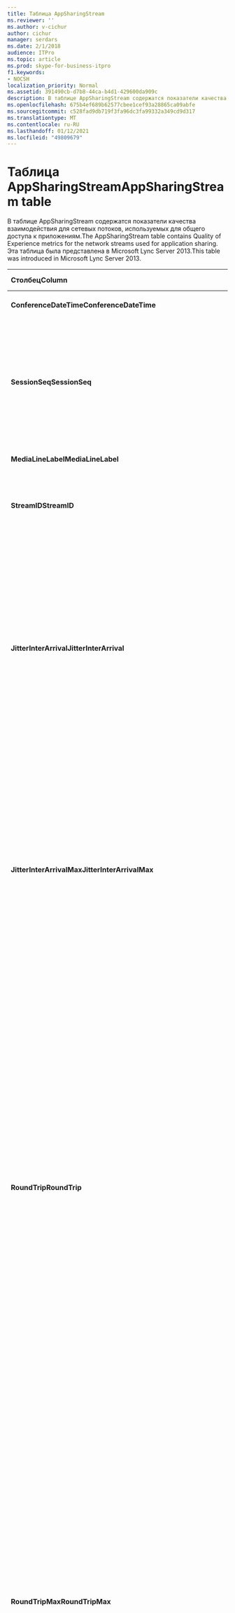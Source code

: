 ```yaml
---
title: Таблица AppSharingStream
ms.reviewer: ''
ms.author: v-cichur
author: cichur
manager: serdars
ms.date: 2/1/2018
audience: ITPro
ms.topic: article
ms.prod: skype-for-business-itpro
f1.keywords:
- NOCSH
localization_priority: Normal
ms.assetid: 391490cb-d7b8-44ca-b4d1-429600da909c
description: В таблице AppSharingStream содержатся показатели качества взаимодействия для сетевых потоков, используемых для общего доступа к приложениям. Эта таблица была представлена в Microsoft Lync Server 2013.
ms.openlocfilehash: 675b4ef689b62577cbee1cef93a28865ca09abfe
ms.sourcegitcommit: c528fad9db719f3fa96dc3fa99332a349cd9d317
ms.translationtype: MT
ms.contentlocale: ru-RU
ms.lasthandoff: 01/12/2021
ms.locfileid: "49809679"
---
```

# <a name="appsharingstream-table"></a><span data-ttu-id="dd6ce-104">Таблица AppSharingStream</span><span class="sxs-lookup"><span data-stu-id="dd6ce-104">AppSharingStream table</span></span>
 
<span data-ttu-id="dd6ce-105">В таблице AppSharingStream содержатся показатели качества взаимодействия для сетевых потоков, используемых для общего доступа к приложениям.</span><span class="sxs-lookup"><span data-stu-id="dd6ce-105">The AppSharingStream table contains Quality of Experience metrics for the network streams used for application sharing.</span></span> <span data-ttu-id="dd6ce-106">Эта таблица была представлена в Microsoft Lync Server 2013.</span><span class="sxs-lookup"><span data-stu-id="dd6ce-106">This table was introduced in Microsoft Lync Server 2013.</span></span>
  
|<span data-ttu-id="dd6ce-107">**Столбец**</span><span class="sxs-lookup"><span data-stu-id="dd6ce-107">**Column**</span></span>|<span data-ttu-id="dd6ce-108">**Тип данных**</span><span class="sxs-lookup"><span data-stu-id="dd6ce-108">**Data Type**</span></span>|<span data-ttu-id="dd6ce-109">**Ключ/индекс**</span><span class="sxs-lookup"><span data-stu-id="dd6ce-109">**Key/Index**</span></span>|<span data-ttu-id="dd6ce-110">**Details**</span><span class="sxs-lookup"><span data-stu-id="dd6ce-110">**Details**</span></span>|
|:-----|:-----|:-----|:-----|
|<span data-ttu-id="dd6ce-111">**ConferenceDateTime**</span><span class="sxs-lookup"><span data-stu-id="dd6ce-111">**ConferenceDateTime**</span></span> <br/> |<span data-ttu-id="dd6ce-112">dateTime</span><span class="sxs-lookup"><span data-stu-id="dd6ce-112">dateTime</span></span>  <br/> |<span data-ttu-id="dd6ce-113">Основной, внешний</span><span class="sxs-lookup"><span data-stu-id="dd6ce-113">Primary, Foreign</span></span>  <br/> |<span data-ttu-id="dd6ce-114">Дата и время начала сеанса.</span><span class="sxs-lookup"><span data-stu-id="dd6ce-114">Date and time that the session started.</span></span>  <br/> |
|<span data-ttu-id="dd6ce-115">**SessionSeq**</span><span class="sxs-lookup"><span data-stu-id="dd6ce-115">**SessionSeq**</span></span> <br/> |<span data-ttu-id="dd6ce-116">int</span><span class="sxs-lookup"><span data-stu-id="dd6ce-116">int</span></span>  <br/> |<span data-ttu-id="dd6ce-117">Основной, внешний</span><span class="sxs-lookup"><span data-stu-id="dd6ce-117">Primary, Foreign</span></span>  <br/> |<span data-ttu-id="dd6ce-118">Порядковый идентификатор, используемый для используется для проведения различия между сеансами, которые начались в один и тот же день и в одно и то же время.</span><span class="sxs-lookup"><span data-stu-id="dd6ce-118">Sequential identifier used to distinguish between sessions that started on the same date and at the same time.</span></span>  <br/> |
|<span data-ttu-id="dd6ce-119">**MediaLineLabel**</span><span class="sxs-lookup"><span data-stu-id="dd6ce-119">**MediaLineLabel**</span></span> <br/> |<span data-ttu-id="dd6ce-120">tinyint</span><span class="sxs-lookup"><span data-stu-id="dd6ce-120">tinyint</span></span>  <br/> |<span data-ttu-id="dd6ce-121">Основной, внешний</span><span class="sxs-lookup"><span data-stu-id="dd6ce-121">Primary, Foreign</span></span>  <br/> | <span data-ttu-id="dd6ce-122">См. [таблицу MediaLine.](https://docs.microsoft.com/skypeforbusiness/schema-reference/quality-of-experience-qoe-database-schema/medialine-0)</span><span class="sxs-lookup"><span data-stu-id="dd6ce-122">See [MediaLine Table](https://docs.microsoft.com/skypeforbusiness/schema-reference/quality-of-experience-qoe-database-schema/medialine-0).</span></span> <br/> |
|<span data-ttu-id="dd6ce-123">**StreamID**</span><span class="sxs-lookup"><span data-stu-id="dd6ce-123">**StreamID**</span></span> <br/> |<span data-ttu-id="dd6ce-124">int</span><span class="sxs-lookup"><span data-stu-id="dd6ce-124">int</span></span>  <br/> |<span data-ttu-id="dd6ce-125">Primary</span><span class="sxs-lookup"><span data-stu-id="dd6ce-125">Primary</span></span>  <br/> |<span data-ttu-id="dd6ce-126">Уникальный идентификатор потока общего доступа к приложениям.</span><span class="sxs-lookup"><span data-stu-id="dd6ce-126">Unique identifier of the application sharing stream.</span></span>  <br/> |
|<span data-ttu-id="dd6ce-127">**JitterInterArrival**</span><span class="sxs-lookup"><span data-stu-id="dd6ce-127">**JitterInterArrival**</span></span> <br/> |<span data-ttu-id="dd6ce-128">int</span><span class="sxs-lookup"><span data-stu-id="dd6ce-128">int</span></span>  <br/> ||<span data-ttu-id="dd6ce-p103">Среднее значение колебаний, зарегистрированных между прибытиями пакетов RTP. (Колебания — это показатель «вибрирования» вызова.) Высокие значения колебаний обычно вызваны перегрузкой сервера-посредника и приводят к искажению звука или потере аудиосигналов.</span><span class="sxs-lookup"><span data-stu-id="dd6ce-p103">Average jitter detected between RTP packet arrivals. (Jitter is a measure of the "shakiness" of a call.) High jitter values are typically caused by congestion or an overloaded media server, and result in distorted or lost audio.</span></span>  <br/> |
|<span data-ttu-id="dd6ce-131">**JitterInterArrivalMax**</span><span class="sxs-lookup"><span data-stu-id="dd6ce-131">**JitterInterArrivalMax**</span></span> <br/> |<span data-ttu-id="dd6ce-132">int</span><span class="sxs-lookup"><span data-stu-id="dd6ce-132">int</span></span>  <br/> ||<span data-ttu-id="dd6ce-p104">Максимальное значение колебаний, зарегистрированных между прибытиями пакетов RTP. (Колебания — это показатель «вибрирования» вызова.) Высокие значения колебаний обычно вызваны перегрузкой сервера-посредника и приводят к искажению звука или потере аудиосигналов.</span><span class="sxs-lookup"><span data-stu-id="dd6ce-p104">Maximum jitter detected between RTP packet arrivals. (Jitter is a measure of the "shakiness" of a call.) High jitter values are typically caused by congestion or an overloaded media server, and result in distorted or lost audio.</span></span>  <br/> |
|<span data-ttu-id="dd6ce-135">**RoundTrip**</span><span class="sxs-lookup"><span data-stu-id="dd6ce-135">**RoundTrip**</span></span> <br/> |<span data-ttu-id="dd6ce-136">int</span><span class="sxs-lookup"><span data-stu-id="dd6ce-136">int</span></span>  <br/> ||<span data-ttu-id="dd6ce-p105">Среднее время (в миллисекундах), необходимое для перемещения пакета Real-Time Transport Protocol в другую конечную точку и его возврата. Приемлемым считается время двусторонней передачи, равное 200 мс (или менее).</span><span class="sxs-lookup"><span data-stu-id="dd6ce-p105">Average amount of (in milliseconds) required for a Real-Time Transport Protocol packet to travel to another endpoint and then back. Round-trip times of 200 milliseconds or less are considered of acceptable quality.</span></span>  <br/> <span data-ttu-id="dd6ce-p106">Высокие значения времени двусторонней передачи могут быть обусловлены международной маршрутизацией вызовов, неправильной конфигурацией маршрутизации или перегрузкой сервера-посредника. Длительное время двусторонней передачи приводит к возникновению проблем при двусторонних аудиоразговорах в режиме реального времени.</span><span class="sxs-lookup"><span data-stu-id="dd6ce-p106">High round-trip values can be caused by international call routing; a routing misconfiguration; or an overloaded media server. High round-trip times result in difficulties with two-way, real-time audio conversations.</span></span>  <br/> |
|<span data-ttu-id="dd6ce-141">**RoundTripMax**</span><span class="sxs-lookup"><span data-stu-id="dd6ce-141">**RoundTripMax**</span></span> <br/> |<span data-ttu-id="dd6ce-142">int</span><span class="sxs-lookup"><span data-stu-id="dd6ce-142">int</span></span>  <br/> ||<span data-ttu-id="dd6ce-p107">Максимальное время (в миллисекундах), необходимое для перемещения пакета Real-Time Transport Protocol в другую конечную точку и его возврата. Приемлемым считается время двусторонней передачи, равное 200 мс (или менее).</span><span class="sxs-lookup"><span data-stu-id="dd6ce-p107">Maximum amount of (in milliseconds) required for a Real-Time Transport Protocol packet to travel to another endpoint and then back. Round-trip times of 200 milliseconds or less are considered of acceptable quality.</span></span>  <br/> <span data-ttu-id="dd6ce-p108">Высокие значения времени двусторонней передачи могут быть обусловлены международной маршрутизацией вызовов, неправильной конфигурацией маршрутизации или перегрузкой сервера-посредника. Длительное время двусторонней передачи приводит к возникновению проблем при двусторонних аудиоразговорах в режиме реального времени.</span><span class="sxs-lookup"><span data-stu-id="dd6ce-p108">High round-trip values can be caused by international call routing; a routing misconfiguration; or an overloaded media server. High round-trip times result in difficulties with two-way, real-time audio conversations.</span></span>  <br/> |
|<span data-ttu-id="dd6ce-147">**PacketLossRate**</span><span class="sxs-lookup"><span data-stu-id="dd6ce-147">**PacketLossRate**</span></span> <br/> |<span data-ttu-id="dd6ce-148">float</span><span class="sxs-lookup"><span data-stu-id="dd6ce-148">float</span></span>  <br/> ||<span data-ttu-id="dd6ce-p109">Средняя частота потери пакетов RTP. (Потеря пакетов происходит, когда пакеты RTP (Real-Time Transport Protocol — протокол, используемый для передачи аудио- и видеопакетов через Интернет) не достигают места назначения.) Высокие показатели потерь обычно вызваны перегрузкой, недостаточной полосой пропускания, помехами или перегрузкой беспроводной сети, а также перегрузкой сервера-посредника. Потеря пакетов обычно приводит к искажению звука или потере аудиосигналов.</span><span class="sxs-lookup"><span data-stu-id="dd6ce-p109">Average rate of Real-Time Transport Protocol (RTP) packet loss. (Packet loss occurs when RTP packets, a protocol used for transmitting audio and video across the Internet, failed to reach their destination.) High loss rates are generally caused by congestion; lack of bandwidth; wireless congestion or interference; or an overloaded media server. Packet loss typically results in distorted or lost audio.</span></span>  <br/> |
|<span data-ttu-id="dd6ce-152">**PacketLossRateMax**</span><span class="sxs-lookup"><span data-stu-id="dd6ce-152">**PacketLossRateMax**</span></span> <br/> |<span data-ttu-id="dd6ce-153">float</span><span class="sxs-lookup"><span data-stu-id="dd6ce-153">float</span></span>  <br/> ||<span data-ttu-id="dd6ce-p110">Максимальная частота потери пакетов RTP. (Потеря пакетов происходит, когда пакеты RTP (Real-Time Transport Protocol — протокол, используемый для передачи аудио- и видеопакетов через Интернет) не достигают места назначения.) Высокие показатели потерь обычно вызваны перегрузкой, недостаточной полосой пропускания, помехами или перегрузкой беспроводной сети, а также перегрузкой сервера-посредника. Потеря пакетов обычно приводит к искажению звука или потере аудиосигналов.</span><span class="sxs-lookup"><span data-stu-id="dd6ce-p110">Maximum rate of Real-Time Transport Protocol (RTP) packet loss. (Packet loss occurs when RTP packets, a protocol used for transmitting audio and video across the Internet, failed to reach their destination.) High loss rates are generally caused by congestion; lack of bandwidth; wireless congestion or interference; or an overloaded media server. Packet loss typically results in distorted or lost audio.</span></span>  <br/> |
|<span data-ttu-id="dd6ce-157">**PacketUtilization**</span><span class="sxs-lookup"><span data-stu-id="dd6ce-157">**PacketUtilization**</span></span> <br/> |<span data-ttu-id="dd6ce-158">int</span><span class="sxs-lookup"><span data-stu-id="dd6ce-158">int</span></span>  <br/> ||<span data-ttu-id="dd6ce-159">Количество отправленных пакетов.</span><span class="sxs-lookup"><span data-stu-id="dd6ce-159">Number of packets sent.</span></span>  <br/> |
|<span data-ttu-id="dd6ce-160">**BandwidthEst**</span><span class="sxs-lookup"><span data-stu-id="dd6ce-160">**BandwidthEst**</span></span> <br/> |<span data-ttu-id="dd6ce-161">int</span><span class="sxs-lookup"><span data-stu-id="dd6ce-161">int</span></span>  <br/> ||<span data-ttu-id="dd6ce-p111">Предполагаемая полоса пропускания для односторонней передачи, доступная в конце сеанса. Измеряется в битах в секунду.</span><span class="sxs-lookup"><span data-stu-id="dd6ce-p111">Estimated one-way bandwidth available at the end of the session. Reported in bits per second.</span></span>  <br/> |
|<span data-ttu-id="dd6ce-164">**AppSharingPayloadDescription**</span><span class="sxs-lookup"><span data-stu-id="dd6ce-164">**AppSharingPayloadDescription**</span></span> <br/> |<span data-ttu-id="dd6ce-165">int</span><span class="sxs-lookup"><span data-stu-id="dd6ce-165">int</span></span>  <br/> ||<span data-ttu-id="dd6ce-166">Описание загрузки общего доступа к приложениям.</span><span class="sxs-lookup"><span data-stu-id="dd6ce-166">Description of the application sharing payload.</span></span>  <br/> |
|<span data-ttu-id="dd6ce-167">**RelativeOneWayTotal**</span><span class="sxs-lookup"><span data-stu-id="dd6ce-167">**RelativeOneWayTotal**</span></span> <br/> |<span data-ttu-id="dd6ce-168">float</span><span class="sxs-lookup"><span data-stu-id="dd6ce-168">float</span></span>  <br/> ||<span data-ttu-id="dd6ce-p112">Общая величина односторонней задержки. Относительная односторонняя задержка измеряет задержку между клиентом и сервером.</span><span class="sxs-lookup"><span data-stu-id="dd6ce-p112">Total amount of one-way latency. Relative one-way latency measures the delay between the client and the server.</span></span>  <br/> |
|<span data-ttu-id="dd6ce-171">**RelativeOneWayAverage**</span><span class="sxs-lookup"><span data-stu-id="dd6ce-171">**RelativeOneWayAverage**</span></span> <br/> |<span data-ttu-id="dd6ce-172">float</span><span class="sxs-lookup"><span data-stu-id="dd6ce-172">float</span></span>  <br/> ||<span data-ttu-id="dd6ce-p113">Средняя величина односторонней задержки. Относительная односторонняя задержка измеряет задержку между клиентом и сервером</span><span class="sxs-lookup"><span data-stu-id="dd6ce-p113">Average amount of one-way latency. Relative one-way latency measures the delay between the client and the server.</span></span>  <br/> |
|<span data-ttu-id="dd6ce-175">**RelativeOneWayMax**</span><span class="sxs-lookup"><span data-stu-id="dd6ce-175">**RelativeOneWayMax**</span></span> <br/> |<span data-ttu-id="dd6ce-176">float</span><span class="sxs-lookup"><span data-stu-id="dd6ce-176">float</span></span>  <br/> ||<span data-ttu-id="dd6ce-p114">Максимальная величина односторонней задержки. Относительная односторонняя задержка измеряет задержку между клиентом и сервером</span><span class="sxs-lookup"><span data-stu-id="dd6ce-p114">Maximum amount of one-way latency. Relative one-way latency measures the delay between the client and the server.</span></span>  <br/> |
|<span data-ttu-id="dd6ce-179">**RelativeOneWayBurstOccurrences**</span><span class="sxs-lookup"><span data-stu-id="dd6ce-179">**RelativeOneWayBurstOccurrences**</span></span> <br/> |<span data-ttu-id="dd6ce-180">int</span><span class="sxs-lookup"><span data-stu-id="dd6ce-180">int</span></span>  <br/> ||<span data-ttu-id="dd6ce-181">Общее число повторов пакетов в одну сторону.</span><span class="sxs-lookup"><span data-stu-id="dd6ce-181">Total one-way burst occurrences.</span></span> <span data-ttu-id="dd6ce-182">"Ярлевая" передача — это передача, при которой данные перетекают в непредсказуемые очереди, а не в устойчивый поток.</span><span class="sxs-lookup"><span data-stu-id="dd6ce-182">A "bursty" transmission is a transmission where data flows in unpredictable bursts as opposed to a steady stream.</span></span> <span data-ttu-id="dd6ce-183">С помощью этой метрики измеряется поток данных между клиентом и сервером.</span><span class="sxs-lookup"><span data-stu-id="dd6ce-183">This metric measures data flow between the client and the server.</span></span>  <br/> |
|<span data-ttu-id="dd6ce-184">**RelativeOneWayBurstDensity**</span><span class="sxs-lookup"><span data-stu-id="dd6ce-184">**RelativeOneWayBurstDensity**</span></span> <br/> |<span data-ttu-id="dd6ce-185">float</span><span class="sxs-lookup"><span data-stu-id="dd6ce-185">float</span></span>  <br/> ||<span data-ttu-id="dd6ce-186">Общая плотность пакетов в одну сторону.</span><span class="sxs-lookup"><span data-stu-id="dd6ce-186">Total one-way burst density.</span></span> <span data-ttu-id="dd6ce-187">"Сигнальная" передача — это передача, при которой данные перетекают в непредсказуемые очереди, а не в устойчивый поток.</span><span class="sxs-lookup"><span data-stu-id="dd6ce-187">A "bursty" transmission is a transmission where data flows in unpredictable bursts as opposed to a steady stream.</span></span> <span data-ttu-id="dd6ce-188">С помощью этой метрики измеряется поток данных между клиентом и сервером.</span><span class="sxs-lookup"><span data-stu-id="dd6ce-188">This metric measures data flow between the client and the server.</span></span>  <br/> |
|<span data-ttu-id="dd6ce-189">**RelativeOneWayBurstDuration**</span><span class="sxs-lookup"><span data-stu-id="dd6ce-189">**RelativeOneWayBurstDuration**</span></span> <br/> |<span data-ttu-id="dd6ce-190">float</span><span class="sxs-lookup"><span data-stu-id="dd6ce-190">float</span></span>  <br/> ||<span data-ttu-id="dd6ce-191">Общая длительность пакетов в одну сторону.</span><span class="sxs-lookup"><span data-stu-id="dd6ce-191">Total one-way burst duration.</span></span> <span data-ttu-id="dd6ce-192">"Сигнальная" передача — это передача, при которой данные перетекают в непредсказуемые очереди, а не в устойчивый поток.</span><span class="sxs-lookup"><span data-stu-id="dd6ce-192">A "bursty" transmission is a transmission where data flows in unpredictable bursts as opposed to a steady stream.</span></span> <span data-ttu-id="dd6ce-193">С помощью этой метрики измеряется поток данных между клиентом и сервером.</span><span class="sxs-lookup"><span data-stu-id="dd6ce-193">This metric measures data flow between the client and the server.</span></span>  <br/> |
|<span data-ttu-id="dd6ce-194">**RelativeOneWayGapOccurrences**</span><span class="sxs-lookup"><span data-stu-id="dd6ce-194">**RelativeOneWayGapOccurrences**</span></span> <br/> |<span data-ttu-id="dd6ce-195">int</span><span class="sxs-lookup"><span data-stu-id="dd6ce-195">int</span></span>  <br/> ||<span data-ttu-id="dd6ce-196">Общее число повторов разрывов в одну сторону.</span><span class="sxs-lookup"><span data-stu-id="dd6ce-196">Total one-way gap occurrences.</span></span> <span data-ttu-id="dd6ce-197">"Ярлевая" передача — это передача, при которой данные перетекают в непредсказуемые очереди, а не в устойчивый поток; разрывы указывают задержки между этими очередями.</span><span class="sxs-lookup"><span data-stu-id="dd6ce-197">A "bursty" transmission is a transmission where data flows in unpredictable bursts as opposed to a steady stream; gaps indicate delays between these bursts.</span></span> <span data-ttu-id="dd6ce-198">С помощью данной метрики измеряется поток данных между клиентом и сервером.</span><span class="sxs-lookup"><span data-stu-id="dd6ce-198">This metric measures data flow between the client and the server.</span></span>  <br/> |
|<span data-ttu-id="dd6ce-199">**RelativeOneWayGapDensity**</span><span class="sxs-lookup"><span data-stu-id="dd6ce-199">**RelativeOneWayGapDensity**</span></span> <br/> |<span data-ttu-id="dd6ce-200">float</span><span class="sxs-lookup"><span data-stu-id="dd6ce-200">float</span></span>  <br/> ||<span data-ttu-id="dd6ce-201">Общая плотность разрывов в одну сторону.</span><span class="sxs-lookup"><span data-stu-id="dd6ce-201">Total one-way gap density.</span></span> <span data-ttu-id="dd6ce-202">"Передача с большой передачей" — это передача, при которой данные перетекают в непредсказуемые очереди, а не в устойчивый поток; разрывы указывают задержки между этими очередями.</span><span class="sxs-lookup"><span data-stu-id="dd6ce-202">A "bursty" transmission is a transmission where data flows in unpredictable bursts as opposed to a steady stream; gaps indicate delays between these bursts.</span></span> <span data-ttu-id="dd6ce-203">С помощью данной метрики измеряется поток данных между клиентом и сервером.</span><span class="sxs-lookup"><span data-stu-id="dd6ce-203">This metric measures data flow between the client and the server.</span></span>  <br/> |
|<span data-ttu-id="dd6ce-204">**RelativeOneWayGapDuration**</span><span class="sxs-lookup"><span data-stu-id="dd6ce-204">**RelativeOneWayGapDuration**</span></span> <br/> |<span data-ttu-id="dd6ce-205">float</span><span class="sxs-lookup"><span data-stu-id="dd6ce-205">float</span></span>  <br/> ||<span data-ttu-id="dd6ce-206">Общая длительность разрывов в одну сторону.</span><span class="sxs-lookup"><span data-stu-id="dd6ce-206">Total one-way gap duration.</span></span> <span data-ttu-id="dd6ce-207">"Ярлевая" передача — это передача, при которой данные перетекают в непредсказуемые очереди, а не в устойчивый поток; разрывы указывают задержки между этими очередями.</span><span class="sxs-lookup"><span data-stu-id="dd6ce-207">A "bursty" transmission is a transmission where data flows in unpredictable bursts as opposed to a steady stream; gaps indicate delays between these bursts.</span></span> <span data-ttu-id="dd6ce-208">С помощью данной метрики измеряется поток данных между клиентом и сервером.</span><span class="sxs-lookup"><span data-stu-id="dd6ce-208">This metric measures data flow between the client and the server.</span></span>  <br/> |
|<span data-ttu-id="dd6ce-209">**ApplicationSharingType**</span><span class="sxs-lookup"><span data-stu-id="dd6ce-209">**ApplicationSharingType**</span></span> <br/> |<span data-ttu-id="dd6ce-210">varChar(256)</span><span class="sxs-lookup"><span data-stu-id="dd6ce-210">varChar(256)</span></span>  <br/> ||<span data-ttu-id="dd6ce-211">Роль приложения (средство предоставления доступа и средство просмотра) и тип содержимого.</span><span class="sxs-lookup"><span data-stu-id="dd6ce-211">Application role (Sharer or Viewer) and content type.</span></span>  <br/> |
|<span data-ttu-id="dd6ce-212">**RDPTileProcessingLatencyTotal**</span><span class="sxs-lookup"><span data-stu-id="dd6ce-212">**RDPTileProcessingLatencyTotal**</span></span> <br/> |<span data-ttu-id="dd6ce-213">float</span><span class="sxs-lookup"><span data-stu-id="dd6ce-213">float</span></span>  <br/> ||<span data-ttu-id="dd6ce-p121">Общее время обработки заголовков RDP. Чем больше общее значение, тем длиннее задержки при просмотре.</span><span class="sxs-lookup"><span data-stu-id="dd6ce-p121">Total processing time for remote desktop protocol (RDP) tiles. A higher total equates to a longer delay in the viewing experience.</span></span>  <br/> |
|<span data-ttu-id="dd6ce-216">**RDPTileProcessingLatencyAverage**</span><span class="sxs-lookup"><span data-stu-id="dd6ce-216">**RDPTileProcessingLatencyAverage**</span></span> <br/> |<span data-ttu-id="dd6ce-217">float</span><span class="sxs-lookup"><span data-stu-id="dd6ce-217">float</span></span>  <br/> ||<span data-ttu-id="dd6ce-p122">Среднее время обработки заголовков RDP. Чем больше общее значение, тем длиннее задержки при просмотре.</span><span class="sxs-lookup"><span data-stu-id="dd6ce-p122">Average processing time for remote desktop protocol (RDP) tiles. A higher total equates to a longer delay in the viewing experience.</span></span>  <br/> |
|<span data-ttu-id="dd6ce-220">**RDPTileProcessingLatencyMax**</span><span class="sxs-lookup"><span data-stu-id="dd6ce-220">**RDPTileProcessingLatencyMax**</span></span> <br/> |<span data-ttu-id="dd6ce-221">float</span><span class="sxs-lookup"><span data-stu-id="dd6ce-221">float</span></span>  <br/> ||<span data-ttu-id="dd6ce-p123">Максимальное время обработки заголовков RDP. Чем больше общее значение, тем длиннее задержки при просмотре.</span><span class="sxs-lookup"><span data-stu-id="dd6ce-p123">Maximum processing time for remote desktop protocol (RDP) tiles. A higher total equates to a longer delay in the viewing experience.</span></span>  <br/> |
|<span data-ttu-id="dd6ce-224">**RDPTileProcessingLatencyBurstOccurrences**</span><span class="sxs-lookup"><span data-stu-id="dd6ce-224">**RDPTileProcessingLatencyBurstOccurrences**</span></span> <br/> |<span data-ttu-id="dd6ce-225">int</span><span class="sxs-lookup"><span data-stu-id="dd6ce-225">int</span></span>  <br/> ||<span data-ttu-id="dd6ce-226">Повторы пакетов во время обработки заголовков RDP.</span><span class="sxs-lookup"><span data-stu-id="dd6ce-226">Burst occurrences in the processing time for remote desktop protocol (RDP) tiles.</span></span> <span data-ttu-id="dd6ce-227">"Ярлевая" передача — это передача, при которой данные перетекают в непредсказуемые очереди, а не в устойчивый поток.</span><span class="sxs-lookup"><span data-stu-id="dd6ce-227">A "bursty" transmission is a transmission where data flows in unpredictable bursts as opposed to a steady stream.</span></span>  <br/> |
|<span data-ttu-id="dd6ce-228">**RDPTileProcessingLatencyBurstDensity**</span><span class="sxs-lookup"><span data-stu-id="dd6ce-228">**RDPTileProcessingLatencyBurstDensity**</span></span> <br/> |<span data-ttu-id="dd6ce-229">float</span><span class="sxs-lookup"><span data-stu-id="dd6ce-229">float</span></span>  <br/> ||<span data-ttu-id="dd6ce-230">Плотность пакетов во время обработки заголовков RDP.</span><span class="sxs-lookup"><span data-stu-id="dd6ce-230">Burst density in the processing time for remote desktop protocol (RDP) tiles.</span></span> <span data-ttu-id="dd6ce-231">"Ярлевая" передача — это передача, при которой данные перетекают в непредсказуемые очереди, а не в устойчивый поток.</span><span class="sxs-lookup"><span data-stu-id="dd6ce-231">A "bursty" transmission is a transmission where data flows in unpredictable bursts as opposed to a steady stream.</span></span>  <br/> |
|<span data-ttu-id="dd6ce-232">**RDPTileProcessingLatencyBurstDuration**</span><span class="sxs-lookup"><span data-stu-id="dd6ce-232">**RDPTileProcessingLatencyBurstDuration**</span></span> <br/> |<span data-ttu-id="dd6ce-233">float</span><span class="sxs-lookup"><span data-stu-id="dd6ce-233">float</span></span>  <br/> ||<span data-ttu-id="dd6ce-234">Продолжительность пакетной передачи во время обработки заголовков RDP.</span><span class="sxs-lookup"><span data-stu-id="dd6ce-234">Burst duration in the processing time for remote desktop protocol (RDP) tiles.</span></span> <span data-ttu-id="dd6ce-235">"Ярлевая" передача — это передача, при которой данные перетекают в непредсказуемые очереди, а не в устойчивый поток.</span><span class="sxs-lookup"><span data-stu-id="dd6ce-235">A "bursty" transmission is a transmission where data flows in unpredictable bursts as opposed to a steady stream.</span></span>  <br/> |
|<span data-ttu-id="dd6ce-236">**RDPTileProcessingLatencyGapOccurrences**</span><span class="sxs-lookup"><span data-stu-id="dd6ce-236">**RDPTileProcessingLatencyGapOccurrences**</span></span> <br/> |<span data-ttu-id="dd6ce-237">int</span><span class="sxs-lookup"><span data-stu-id="dd6ce-237">int</span></span>  <br/> ||<span data-ttu-id="dd6ce-238">Разрывы во время обработки заголовков RDP.</span><span class="sxs-lookup"><span data-stu-id="dd6ce-238">Gap occurrences in the processing time for remote desktop protocol (RDP) tiles.</span></span>  <br/> |
|<span data-ttu-id="dd6ce-239">**RDPTileProcessingLatencyGapDensity**</span><span class="sxs-lookup"><span data-stu-id="dd6ce-239">**RDPTileProcessingLatencyGapDensity**</span></span> <br/> |<span data-ttu-id="dd6ce-240">float</span><span class="sxs-lookup"><span data-stu-id="dd6ce-240">float</span></span>  <br/> ||<span data-ttu-id="dd6ce-p127">Плотность разрывов во время обработки заголовков RDP. Чем ниже плотность разрывов, тем лучше просмотр.</span><span class="sxs-lookup"><span data-stu-id="dd6ce-p127">Gap density in the processing time for remote desktop protocol (RDP) tiles. Low gap density equates to a better viewing experience.</span></span>  <br/> |
|<span data-ttu-id="dd6ce-243">**RDPTileProcessingLatencyGapDuration**</span><span class="sxs-lookup"><span data-stu-id="dd6ce-243">**RDPTileProcessingLatencyGapDuration**</span></span> <br/> |<span data-ttu-id="dd6ce-244">float</span><span class="sxs-lookup"><span data-stu-id="dd6ce-244">float</span></span>  <br/> ||<span data-ttu-id="dd6ce-p128">Продолжительность разрывов во время обработки заголовков RDP. Чем ниже продолжительность разрывов, тем лучше просмотр.</span><span class="sxs-lookup"><span data-stu-id="dd6ce-p128">Gap duration in the processing time for remote desktop protocol (RDP) tiles. Short gap durations equate to a better viewing experience.</span></span>  <br/> |
|<span data-ttu-id="dd6ce-247">**CaptureTileRateTotal**</span><span class="sxs-lookup"><span data-stu-id="dd6ce-247">**CaptureTileRateTotal**</span></span> <br/> |<span data-ttu-id="dd6ce-248">float</span><span class="sxs-lookup"><span data-stu-id="dd6ce-248">float</span></span>  <br/> ||<span data-ttu-id="dd6ce-249">Общая частота захвата заголовков (заголовков в секунду).</span><span class="sxs-lookup"><span data-stu-id="dd6ce-249">Total rate of captured tiles (in tiles per second).</span></span>  <br/> |
|<span data-ttu-id="dd6ce-250">**CaptureTileRateAverage**</span><span class="sxs-lookup"><span data-stu-id="dd6ce-250">**CaptureTileRateAverage**</span></span> <br/> |<span data-ttu-id="dd6ce-251">float</span><span class="sxs-lookup"><span data-stu-id="dd6ce-251">float</span></span>  <br/> ||<span data-ttu-id="dd6ce-252">Средняя частота захвата заголовков (заголовков в секунду).</span><span class="sxs-lookup"><span data-stu-id="dd6ce-252">Average rate of captured tiles (in tiles per second).</span></span>  <br/> |
|<span data-ttu-id="dd6ce-253">**CaptureTileRateMax**</span><span class="sxs-lookup"><span data-stu-id="dd6ce-253">**CaptureTileRateMax**</span></span> <br/> |<span data-ttu-id="dd6ce-254">float</span><span class="sxs-lookup"><span data-stu-id="dd6ce-254">float</span></span>  <br/> ||<span data-ttu-id="dd6ce-255">Максимальная частота захвата заголовков (заголовков в секунду).</span><span class="sxs-lookup"><span data-stu-id="dd6ce-255">Maximum rate of captured tiles (in tiles per second).</span></span>  <br/> |
|<span data-ttu-id="dd6ce-256">**CaptureTileRateBurstOccurrences**</span><span class="sxs-lookup"><span data-stu-id="dd6ce-256">**CaptureTileRateBurstOccurrences**</span></span> <br/> |<span data-ttu-id="dd6ce-257">целое</span><span class="sxs-lookup"><span data-stu-id="dd6ce-257">in t</span></span>  <br/> ||<span data-ttu-id="dd6ce-258">Повторы пакетов в частоте захвата заголовков (заголовков в секунду).</span><span class="sxs-lookup"><span data-stu-id="dd6ce-258">Burst occurrences in the rate of captured tiles (in tiles per second).</span></span>  <br/> |
|<span data-ttu-id="dd6ce-259">**CaptureTileRateBurstDensity**</span><span class="sxs-lookup"><span data-stu-id="dd6ce-259">**CaptureTileRateBurstDensity**</span></span> <br/> |<span data-ttu-id="dd6ce-260">float</span><span class="sxs-lookup"><span data-stu-id="dd6ce-260">float</span></span>  <br/> ||<span data-ttu-id="dd6ce-261">Плотность повторов пакетов в частоте захвата заголовков (заголовков в секунду).</span><span class="sxs-lookup"><span data-stu-id="dd6ce-261">Burst density in the rate of captured tiles (in tiles per second).</span></span>  <br/> |
|<span data-ttu-id="dd6ce-262">**CaptureTileRateBurstDuration**</span><span class="sxs-lookup"><span data-stu-id="dd6ce-262">**CaptureTileRateBurstDuration**</span></span> <br/> |<span data-ttu-id="dd6ce-263">float</span><span class="sxs-lookup"><span data-stu-id="dd6ce-263">float</span></span>  <br/> ||<span data-ttu-id="dd6ce-264">Продолжительность повторов пакетов в частоте захвата заголовков (заголовков в секунду).</span><span class="sxs-lookup"><span data-stu-id="dd6ce-264">Burst duration in the rate of captured tiles (in tiles per second).</span></span>  <br/> |
|<span data-ttu-id="dd6ce-265">**CaptureTileRateGapOccurrences**</span><span class="sxs-lookup"><span data-stu-id="dd6ce-265">**CaptureTileRateGapOccurrences**</span></span> <br/> |<span data-ttu-id="dd6ce-266">int</span><span class="sxs-lookup"><span data-stu-id="dd6ce-266">int</span></span>  <br/> ||<span data-ttu-id="dd6ce-267">Разрывы в частоте захвата заголовков (заголовков в секунду).</span><span class="sxs-lookup"><span data-stu-id="dd6ce-267">Gap occurrences in the rate of captured tiles (in tiles per second).</span></span>  <br/> |
|<span data-ttu-id="dd6ce-268">**CaptureTileRateGapDensity**</span><span class="sxs-lookup"><span data-stu-id="dd6ce-268">**CaptureTileRateGapDensity**</span></span> <br/> |<span data-ttu-id="dd6ce-269">float</span><span class="sxs-lookup"><span data-stu-id="dd6ce-269">float</span></span>  <br/> ||<span data-ttu-id="dd6ce-270">Плотность разрывов в частоте захвата заголовков (заголовков в секунду).</span><span class="sxs-lookup"><span data-stu-id="dd6ce-270">Gap density in the rate of captured tiles (in tiles per second).</span></span>  <br/> |
|<span data-ttu-id="dd6ce-271">**CaptureTileRateGapDuration**</span><span class="sxs-lookup"><span data-stu-id="dd6ce-271">**CaptureTileRateGapDuration**</span></span> <br/> |<span data-ttu-id="dd6ce-272">float</span><span class="sxs-lookup"><span data-stu-id="dd6ce-272">float</span></span>  <br/> ||<span data-ttu-id="dd6ce-273">Продолжительность разрывов в частоте захвата заголовков (заголовков в секунду).</span><span class="sxs-lookup"><span data-stu-id="dd6ce-273">Gap duration in the rate of captured tiles (in tiles per second).</span></span>  <br/> |
|<span data-ttu-id="dd6ce-274">**SpoiledTilePercentTotal**</span><span class="sxs-lookup"><span data-stu-id="dd6ce-274">**SpoiledTilePercentTotal**</span></span> <br/> |<span data-ttu-id="dd6ce-275">float</span><span class="sxs-lookup"><span data-stu-id="dd6ce-275">float</span></span>  <br/> ||<span data-ttu-id="dd6ce-276">Общее процентное соотношение контента, не достигшего средства просмотра и отброшенного или перезаписанного новым контентом.</span><span class="sxs-lookup"><span data-stu-id="dd6ce-276">Total percentage of the content that did not reach the viewer but was instead discarded and overwritten by fresh content.</span></span>  <br/> |
|<span data-ttu-id="dd6ce-277">**SpoiledTilePercentAverage**</span><span class="sxs-lookup"><span data-stu-id="dd6ce-277">**SpoiledTilePercentAverage**</span></span> <br/> |<span data-ttu-id="dd6ce-278">float</span><span class="sxs-lookup"><span data-stu-id="dd6ce-278">float</span></span>  <br/> ||<span data-ttu-id="dd6ce-279">Среднее процентное соотношение контента, не достигшего средства просмотра и отброшенного или перезаписанного новым контентом.</span><span class="sxs-lookup"><span data-stu-id="dd6ce-279">Average percentage of the content that did not reach the viewer but was instead discarded and overwritten by fresh content.</span></span>  <br/> |
|<span data-ttu-id="dd6ce-280">**SpoiledTilePercentMax**</span><span class="sxs-lookup"><span data-stu-id="dd6ce-280">**SpoiledTilePercentMax**</span></span> <br/> |<span data-ttu-id="dd6ce-281">float</span><span class="sxs-lookup"><span data-stu-id="dd6ce-281">float</span></span>  <br/> ||<span data-ttu-id="dd6ce-282">Максимальное процентное соотношение контента, не достигшего средства просмотра и отброшенного или перезаписанного новым контентом.</span><span class="sxs-lookup"><span data-stu-id="dd6ce-282">Maximum percentage of the content that did not reach the viewer but was instead discarded and overwritten by fresh content.</span></span>  <br/> |
|<span data-ttu-id="dd6ce-283">**SpoiledTilePercentBurstOccurrences**</span><span class="sxs-lookup"><span data-stu-id="dd6ce-283">**SpoiledTilePercentBurstOccurrences**</span></span> <br/> |<span data-ttu-id="dd6ce-284">int</span><span class="sxs-lookup"><span data-stu-id="dd6ce-284">int</span></span>  <br/> ||<span data-ttu-id="dd6ce-285">Повторы пакетов контента, не достигшего средства просмотра и отброшенного или перезаписанного новым контентом.</span><span class="sxs-lookup"><span data-stu-id="dd6ce-285">Burst occurrences for the content that did not reach the viewer but was instead discarded and overwritten by fresh content.</span></span>  <br/> |
|<span data-ttu-id="dd6ce-286">**SpoiledTilePercentBurstDensity**</span><span class="sxs-lookup"><span data-stu-id="dd6ce-286">**SpoiledTilePercentBurstDensity**</span></span> <br/> |<span data-ttu-id="dd6ce-287">float</span><span class="sxs-lookup"><span data-stu-id="dd6ce-287">float</span></span>  <br/> ||<span data-ttu-id="dd6ce-288">Плотность повторов пакетов контента, не достигшего средства просмотра и отброшенного или перезаписанного новым контентом.</span><span class="sxs-lookup"><span data-stu-id="dd6ce-288">Burst density for the content that did not reach the viewer but was instead discarded and overwritten by fresh content.</span></span>  <br/> |
|<span data-ttu-id="dd6ce-289">**SpoiledTilePercentBurstDuration**</span><span class="sxs-lookup"><span data-stu-id="dd6ce-289">**SpoiledTilePercentBurstDuration**</span></span> <br/> |<span data-ttu-id="dd6ce-290">float</span><span class="sxs-lookup"><span data-stu-id="dd6ce-290">float</span></span>  <br/> ||<span data-ttu-id="dd6ce-291">Продолжительность повторов пакетов контента, не достигшего средства просмотра и отброшенного или перезаписанного новым контентом.</span><span class="sxs-lookup"><span data-stu-id="dd6ce-291">Burst duration for the content that did not reach the viewer but was instead discarded and overwritten by fresh content.</span></span>  <br/> |
|<span data-ttu-id="dd6ce-292">**SpoiledTilePercentGapOccurrences**</span><span class="sxs-lookup"><span data-stu-id="dd6ce-292">**SpoiledTilePercentGapOccurrences**</span></span> <br/> |<span data-ttu-id="dd6ce-293">int</span><span class="sxs-lookup"><span data-stu-id="dd6ce-293">int</span></span>  <br/> ||<span data-ttu-id="dd6ce-294">Разрывы контента, не достигшего средства просмотра и отброшенного или перезаписанного новым контентом.</span><span class="sxs-lookup"><span data-stu-id="dd6ce-294">Gap occurrences for the content that did not reach the viewer but was instead discarded and overwritten by fresh content.</span></span>  <br/> |
|<span data-ttu-id="dd6ce-295">**SpoiledTilePercentGapDensity**</span><span class="sxs-lookup"><span data-stu-id="dd6ce-295">**SpoiledTilePercentGapDensity**</span></span> <br/> |<span data-ttu-id="dd6ce-296">float</span><span class="sxs-lookup"><span data-stu-id="dd6ce-296">float</span></span>  <br/> ||<span data-ttu-id="dd6ce-297">Плотность разрывов контента, не достигшего средства просмотра и отброшенного или перезаписанного новым контентом.</span><span class="sxs-lookup"><span data-stu-id="dd6ce-297">Gap density for the content that did not reach the viewer but was instead discarded and overwritten by fresh content.</span></span>  <br/> |
|<span data-ttu-id="dd6ce-298">**SpoiledTilePercentGapDuration**</span><span class="sxs-lookup"><span data-stu-id="dd6ce-298">**SpoiledTilePercentGapDuration**</span></span> <br/> |<span data-ttu-id="dd6ce-299">float</span><span class="sxs-lookup"><span data-stu-id="dd6ce-299">float</span></span>  <br/> ||<span data-ttu-id="dd6ce-300">Продолжительность разрывов контента, не достигшего средства просмотра и отброшенного или перезаписанного новым контентом.</span><span class="sxs-lookup"><span data-stu-id="dd6ce-300">Gap duration for the content that did not reach the viewer but was instead discarded and overwritten by fresh content.</span></span>  <br/> |
|<span data-ttu-id="dd6ce-301">**ScrapingFrameRateTotal**</span><span class="sxs-lookup"><span data-stu-id="dd6ce-301">**ScrapingFrameRateTotal**</span></span> <br/> |<span data-ttu-id="dd6ce-302">float</span><span class="sxs-lookup"><span data-stu-id="dd6ce-302">float</span></span>  <br/> ||<span data-ttu-id="dd6ce-303">Общее количество кадров, исключенных из источника графики.</span><span class="sxs-lookup"><span data-stu-id="dd6ce-303">Total number of frames scraped from the graphics source.</span></span>  <br/> |
|<span data-ttu-id="dd6ce-304">**ScrapingFrameRateAverage**</span><span class="sxs-lookup"><span data-stu-id="dd6ce-304">**ScrapingFrameRateAverage**</span></span> <br/> |<span data-ttu-id="dd6ce-305">float</span><span class="sxs-lookup"><span data-stu-id="dd6ce-305">float</span></span>  <br/> ||<span data-ttu-id="dd6ce-306">Среднее количество кадров, исключенных из источника графики.</span><span class="sxs-lookup"><span data-stu-id="dd6ce-306">Average number of frames scraped from the graphics source.</span></span>  <br/> |
|<span data-ttu-id="dd6ce-307">**ScrapingFrameRateMax**</span><span class="sxs-lookup"><span data-stu-id="dd6ce-307">**ScrapingFrameRateMax**</span></span> <br/> |<span data-ttu-id="dd6ce-308">float</span><span class="sxs-lookup"><span data-stu-id="dd6ce-308">float</span></span>  <br/> ||<span data-ttu-id="dd6ce-309">Максимальное количество кадров, исключенных из источника графики.</span><span class="sxs-lookup"><span data-stu-id="dd6ce-309">Maximum number of frames scraped from the graphics source.</span></span>  <br/> |
|<span data-ttu-id="dd6ce-310">**ScrapingFrameRateBurstOccurrences**</span><span class="sxs-lookup"><span data-stu-id="dd6ce-310">**ScrapingFrameRateBurstOccurrences**</span></span> <br/> |<span data-ttu-id="dd6ce-311">int</span><span class="sxs-lookup"><span data-stu-id="dd6ce-311">int</span></span>  <br/> ||<span data-ttu-id="dd6ce-312">Повторы пакетов в кадрах, исключенных из источника графики.</span><span class="sxs-lookup"><span data-stu-id="dd6ce-312">Burst occurrences in the frames scraped from the graphics source.</span></span>  <br/> |
|<span data-ttu-id="dd6ce-313">**ScrapingFrameRateBurstDensity**</span><span class="sxs-lookup"><span data-stu-id="dd6ce-313">**ScrapingFrameRateBurstDensity**</span></span> <br/> |<span data-ttu-id="dd6ce-314">float</span><span class="sxs-lookup"><span data-stu-id="dd6ce-314">float</span></span>  <br/> ||<span data-ttu-id="dd6ce-315">Плотность повторов пакетов в кадрах, исключенных из источника графики.</span><span class="sxs-lookup"><span data-stu-id="dd6ce-315">Burst density in the frames scraped from the graphics source.</span></span>  <br/> |
|<span data-ttu-id="dd6ce-316">**ScrapingFrameRateBurstDuration**</span><span class="sxs-lookup"><span data-stu-id="dd6ce-316">**ScrapingFrameRateBurstDuration**</span></span> <br/> |<span data-ttu-id="dd6ce-317">float</span><span class="sxs-lookup"><span data-stu-id="dd6ce-317">float</span></span>  <br/> ||<span data-ttu-id="dd6ce-318">Продолжительность повторов пакетов в кадрах, исключенных из источника графики.</span><span class="sxs-lookup"><span data-stu-id="dd6ce-318">Burst duration in the frames scraped from the graphics source.</span></span>  <br/> |
|<span data-ttu-id="dd6ce-319">**ScrapingFrameRateGapOccurrences**</span><span class="sxs-lookup"><span data-stu-id="dd6ce-319">**ScrapingFrameRateGapOccurrences**</span></span> <br/> |<span data-ttu-id="dd6ce-320">int</span><span class="sxs-lookup"><span data-stu-id="dd6ce-320">int</span></span>  <br/> ||<span data-ttu-id="dd6ce-321">Разрывы в кадрах, исключенных из источника графики.</span><span class="sxs-lookup"><span data-stu-id="dd6ce-321">Gap occurrences in the frames scraped from the graphics source.</span></span>  <br/> |
|<span data-ttu-id="dd6ce-322">**ScrapingFrameRateGapDensity**</span><span class="sxs-lookup"><span data-stu-id="dd6ce-322">**ScrapingFrameRateGapDensity**</span></span> <br/> |<span data-ttu-id="dd6ce-323">float</span><span class="sxs-lookup"><span data-stu-id="dd6ce-323">float</span></span>  <br/> ||<span data-ttu-id="dd6ce-324">Плотность разрывов в кадрах, исключенных из источника графики.</span><span class="sxs-lookup"><span data-stu-id="dd6ce-324">Gap density in the frames scraped from the graphics source.</span></span>  <br/> |
|<span data-ttu-id="dd6ce-325">**ScrapingFrameRateGapDuration**</span><span class="sxs-lookup"><span data-stu-id="dd6ce-325">**ScrapingFrameRateGapDuration**</span></span> <br/> |<span data-ttu-id="dd6ce-326">float</span><span class="sxs-lookup"><span data-stu-id="dd6ce-326">float</span></span>  <br/> ||<span data-ttu-id="dd6ce-327">Продолжительность разрывов в кадрах, исключенных из источника графики.</span><span class="sxs-lookup"><span data-stu-id="dd6ce-327">Gap duration in the frames scraped from the graphics source.</span></span>  <br/> |
|<span data-ttu-id="dd6ce-328">**IncomingTileRateTotal**</span><span class="sxs-lookup"><span data-stu-id="dd6ce-328">**IncomingTileRateTotal**</span></span> <br/> |<span data-ttu-id="dd6ce-329">float</span><span class="sxs-lookup"><span data-stu-id="dd6ce-329">float</span></span>  <br/> ||<span data-ttu-id="dd6ce-330">Общая частота кадров, получаемых средством просмотра.</span><span class="sxs-lookup"><span data-stu-id="dd6ce-330">Total incoming frame rate as received by the viewer.</span></span>  <br/> |
|<span data-ttu-id="dd6ce-331">**IncomingTileRateAverage**</span><span class="sxs-lookup"><span data-stu-id="dd6ce-331">**IncomingTileRateAverage**</span></span> <br/> |<span data-ttu-id="dd6ce-332">float</span><span class="sxs-lookup"><span data-stu-id="dd6ce-332">float</span></span>  <br/> ||<span data-ttu-id="dd6ce-333">Средняя частота кадров, получаемых средством просмотра.</span><span class="sxs-lookup"><span data-stu-id="dd6ce-333">Average incoming frame rate as received by the viewer.</span></span>  <br/> |
|<span data-ttu-id="dd6ce-334">**IncomingTileRateMax**</span><span class="sxs-lookup"><span data-stu-id="dd6ce-334">**IncomingTileRateMax**</span></span> <br/> |<span data-ttu-id="dd6ce-335">float</span><span class="sxs-lookup"><span data-stu-id="dd6ce-335">float</span></span>  <br/> ||<span data-ttu-id="dd6ce-336">Максимальная частота заголовков, получаемых средством просмотра.</span><span class="sxs-lookup"><span data-stu-id="dd6ce-336">Maximum incoming tile rate as received by the viewer.</span></span>  <br/> |
|<span data-ttu-id="dd6ce-337">**IncomingTileRateBurstOccurrences**</span><span class="sxs-lookup"><span data-stu-id="dd6ce-337">**IncomingTileRateBurstOccurrences**</span></span> <br/> |<span data-ttu-id="dd6ce-338">int</span><span class="sxs-lookup"><span data-stu-id="dd6ce-338">int</span></span>  <br/> ||<span data-ttu-id="dd6ce-339">Повторы пакетов относительно частоты входящих заголовков, получаемых средством просмотра.</span><span class="sxs-lookup"><span data-stu-id="dd6ce-339">Burst occurrences in the incoming tile rate as received by the viewer.</span></span>  <br/> |
|<span data-ttu-id="dd6ce-340">**IncomingTileRateBurstDensity**</span><span class="sxs-lookup"><span data-stu-id="dd6ce-340">**IncomingTileRateBurstDensity**</span></span> <br/> |<span data-ttu-id="dd6ce-341">float</span><span class="sxs-lookup"><span data-stu-id="dd6ce-341">float</span></span>  <br/> ||<span data-ttu-id="dd6ce-342">Плотность повторов пакетов относительно частоты входящих заголовков, получаемых средством просмотра.</span><span class="sxs-lookup"><span data-stu-id="dd6ce-342">Burst density in the incoming tile rate as received by the viewer.</span></span>  <br/> |
|<span data-ttu-id="dd6ce-343">**IncomingTileRateBurstDuration**</span><span class="sxs-lookup"><span data-stu-id="dd6ce-343">**IncomingTileRateBurstDuration**</span></span> <br/> |<span data-ttu-id="dd6ce-344">float</span><span class="sxs-lookup"><span data-stu-id="dd6ce-344">float</span></span>  <br/> ||<span data-ttu-id="dd6ce-345">Продолжительность повторов пакетов относительно частоты входящих заголовков, получаемых средством просмотра.</span><span class="sxs-lookup"><span data-stu-id="dd6ce-345">Burst duration in the incoming tile rate as received by the viewer.</span></span>  <br/> |
|<span data-ttu-id="dd6ce-346">**IncomingTileRateGapOccurrences**</span><span class="sxs-lookup"><span data-stu-id="dd6ce-346">**IncomingTileRateGapOccurrences**</span></span> <br/> |<span data-ttu-id="dd6ce-347">int</span><span class="sxs-lookup"><span data-stu-id="dd6ce-347">int</span></span>  <br/> ||<span data-ttu-id="dd6ce-348">Разрывы относительно частоты входящих заголовков, получаемых средством просмотра.</span><span class="sxs-lookup"><span data-stu-id="dd6ce-348">Gap occurrences in the incoming tile rate as received by the viewer.</span></span>  <br/> |
|<span data-ttu-id="dd6ce-349">**IncomingTileRateGapDensity**</span><span class="sxs-lookup"><span data-stu-id="dd6ce-349">**IncomingTileRateGapDensity**</span></span> <br/> |<span data-ttu-id="dd6ce-350">float</span><span class="sxs-lookup"><span data-stu-id="dd6ce-350">float</span></span>  <br/> ||<span data-ttu-id="dd6ce-351">Плотность разрывов относительно частоты входящих заголовков, получаемых средством просмотра.</span><span class="sxs-lookup"><span data-stu-id="dd6ce-351">Gap density in the incoming tile rate as received by the viewer.</span></span>  <br/> |
|<span data-ttu-id="dd6ce-352">**IncomingTileRateGapDuration**</span><span class="sxs-lookup"><span data-stu-id="dd6ce-352">**IncomingTileRateGapDuration**</span></span> <br/> |<span data-ttu-id="dd6ce-353">float</span><span class="sxs-lookup"><span data-stu-id="dd6ce-353">float</span></span>  <br/> ||<span data-ttu-id="dd6ce-354">Продолжительность разрывов относительно частоты входящих заголовков, получаемых средством просмотра.</span><span class="sxs-lookup"><span data-stu-id="dd6ce-354">Gap duration in the incoming tile rate as received by the viewer.</span></span>  <br/> |
|<span data-ttu-id="dd6ce-355">**IncomingFrameRateTotal**</span><span class="sxs-lookup"><span data-stu-id="dd6ce-355">**IncomingFrameRateTotal**</span></span> <br/> |<span data-ttu-id="dd6ce-356">float</span><span class="sxs-lookup"><span data-stu-id="dd6ce-356">float</span></span>  <br/> ||<span data-ttu-id="dd6ce-357">Общая частота кадров, получаемых средством просмотра.</span><span class="sxs-lookup"><span data-stu-id="dd6ce-357">Total incoming frame rate as received by the viewer.</span></span>  <br/> |
|<span data-ttu-id="dd6ce-358">**IncomingFrameRateAverage**</span><span class="sxs-lookup"><span data-stu-id="dd6ce-358">**IncomingFrameRateAverage**</span></span> <br/> |<span data-ttu-id="dd6ce-359">float</span><span class="sxs-lookup"><span data-stu-id="dd6ce-359">float</span></span>  <br/> ||<span data-ttu-id="dd6ce-360">Средняя частота кадров, получаемых средством просмотра.</span><span class="sxs-lookup"><span data-stu-id="dd6ce-360">Average incoming frame rate as received by the viewer.</span></span>  <br/> |
|<span data-ttu-id="dd6ce-361">**IncomingFrameRateMax**</span><span class="sxs-lookup"><span data-stu-id="dd6ce-361">**IncomingFrameRateMax**</span></span> <br/> |<span data-ttu-id="dd6ce-362">float</span><span class="sxs-lookup"><span data-stu-id="dd6ce-362">float</span></span>  <br/> ||<span data-ttu-id="dd6ce-363">Максимальная входящая частота кадров, получаемых средством просмотра.</span><span class="sxs-lookup"><span data-stu-id="dd6ce-363">Maximum incoming frame rate as received by the viewer.</span></span>  <br/> |
|<span data-ttu-id="dd6ce-364">**IncomingFrameRateBurstOccurrences**</span><span class="sxs-lookup"><span data-stu-id="dd6ce-364">**IncomingFrameRateBurstOccurrences**</span></span> <br/> |<span data-ttu-id="dd6ce-365">int</span><span class="sxs-lookup"><span data-stu-id="dd6ce-365">int</span></span>  <br/> ||<span data-ttu-id="dd6ce-366">Повторы пакетов относительно частоты входящих кадров, получаемых средством просмотра.</span><span class="sxs-lookup"><span data-stu-id="dd6ce-366">Burst occurrences in the incoming frame rate as received by the viewer.</span></span>  <br/> |
|<span data-ttu-id="dd6ce-367">**IncomingFrameRateBurstDensity**</span><span class="sxs-lookup"><span data-stu-id="dd6ce-367">**IncomingFrameRateBurstDensity**</span></span> <br/> |<span data-ttu-id="dd6ce-368">float</span><span class="sxs-lookup"><span data-stu-id="dd6ce-368">float</span></span>  <br/> ||<span data-ttu-id="dd6ce-369">Плотность повторов пакетов относительно частоты входящих кадров, получаемых средством просмотра.</span><span class="sxs-lookup"><span data-stu-id="dd6ce-369">Burst density in the incoming frame rate as received by the viewer.</span></span>  <br/> |
|<span data-ttu-id="dd6ce-370">**IncomingFrameRateBurstDuration**</span><span class="sxs-lookup"><span data-stu-id="dd6ce-370">**IncomingFrameRateBurstDuration**</span></span> <br/> |<span data-ttu-id="dd6ce-371">float</span><span class="sxs-lookup"><span data-stu-id="dd6ce-371">float</span></span>  <br/> ||<span data-ttu-id="dd6ce-372">Продолжительность повторов пакетов относительно частоты входящих кадров, получаемых средством просмотра.</span><span class="sxs-lookup"><span data-stu-id="dd6ce-372">Burst duration in the incoming frame rate as received by the viewer.</span></span>  <br/> |
|<span data-ttu-id="dd6ce-373">**IncomingFrameRateGapOccurrences**</span><span class="sxs-lookup"><span data-stu-id="dd6ce-373">**IncomingFrameRateGapOccurrences**</span></span> <br/> |<span data-ttu-id="dd6ce-374">int</span><span class="sxs-lookup"><span data-stu-id="dd6ce-374">int</span></span>  <br/> ||<span data-ttu-id="dd6ce-375">Разрывы относительно частоты входящих кадров, получаемых средством просмотра.</span><span class="sxs-lookup"><span data-stu-id="dd6ce-375">Gap occurrences in the incoming frame rate as received by the viewer.</span></span>  <br/> |
|<span data-ttu-id="dd6ce-376">**IncomingFrameRateGapDensity**</span><span class="sxs-lookup"><span data-stu-id="dd6ce-376">**IncomingFrameRateGapDensity**</span></span> <br/> |<span data-ttu-id="dd6ce-377">float</span><span class="sxs-lookup"><span data-stu-id="dd6ce-377">float</span></span>  <br/> ||<span data-ttu-id="dd6ce-378">Плотность разрывов относительно частоты входящих кадров, получаемых средством просмотра.</span><span class="sxs-lookup"><span data-stu-id="dd6ce-378">Gap density in the incoming frame rate as received by the viewer.</span></span>  <br/> |
|<span data-ttu-id="dd6ce-379">**IncomingFrameRateDuration**</span><span class="sxs-lookup"><span data-stu-id="dd6ce-379">**IncomingFrameRateDuration**</span></span> <br/> |<span data-ttu-id="dd6ce-380">float</span><span class="sxs-lookup"><span data-stu-id="dd6ce-380">float</span></span>  <br/> ||<span data-ttu-id="dd6ce-381">Продолжительность разрывов относительно частоты входящих кадров, получаемых средством просмотра.</span><span class="sxs-lookup"><span data-stu-id="dd6ce-381">Gap duration in the incoming frame rate as received by the viewer.</span></span>  <br/> |
|<span data-ttu-id="dd6ce-382">**OutgoingTileRateTotal**</span><span class="sxs-lookup"><span data-stu-id="dd6ce-382">**OutgoingTileRateTotal**</span></span> <br/> |<span data-ttu-id="dd6ce-383">float</span><span class="sxs-lookup"><span data-stu-id="dd6ce-383">float</span></span>  <br/> ||<span data-ttu-id="dd6ce-384">Общая частота исходящих заголовков для отправителя.</span><span class="sxs-lookup"><span data-stu-id="dd6ce-384">Total outgoing tile rate for the sender.</span></span>  <br/> |
|<span data-ttu-id="dd6ce-385">**OutgoingTileRateAverage**</span><span class="sxs-lookup"><span data-stu-id="dd6ce-385">**OutgoingTileRateAverage**</span></span> <br/> |<span data-ttu-id="dd6ce-386">float</span><span class="sxs-lookup"><span data-stu-id="dd6ce-386">float</span></span>  <br/> ||<span data-ttu-id="dd6ce-387">Средняя частота исходящих заголовков для отправителя.</span><span class="sxs-lookup"><span data-stu-id="dd6ce-387">Average outgoing tile rate for the sender.</span></span>  <br/> |
|<span data-ttu-id="dd6ce-388">**OutgoingTileRateMax**</span><span class="sxs-lookup"><span data-stu-id="dd6ce-388">**OutgoingTileRateMax**</span></span> <br/> |<span data-ttu-id="dd6ce-389">float</span><span class="sxs-lookup"><span data-stu-id="dd6ce-389">float</span></span>  <br/> ||<span data-ttu-id="dd6ce-390">Максимальная частота исходящих заголовков для отправителя.</span><span class="sxs-lookup"><span data-stu-id="dd6ce-390">Maximum outgoing tile rate for the sender.</span></span>  <br/> |
|<span data-ttu-id="dd6ce-391">**OutgoingTileRateBurstOccurrences**</span><span class="sxs-lookup"><span data-stu-id="dd6ce-391">**OutgoingTileRateBurstOccurrences**</span></span> <br/> |<span data-ttu-id="dd6ce-392">int</span><span class="sxs-lookup"><span data-stu-id="dd6ce-392">int</span></span>  <br/> ||<span data-ttu-id="dd6ce-393">Повторы пакетов относительно частоты исходящих заголовков для отправителя.</span><span class="sxs-lookup"><span data-stu-id="dd6ce-393">Burst occurrences in the outgoing tile rate for the sender.</span></span>  <br/> |
|<span data-ttu-id="dd6ce-394">**OutgoingTileRateBurstDensity**</span><span class="sxs-lookup"><span data-stu-id="dd6ce-394">**OutgoingTileRateBurstDensity**</span></span> <br/> |<span data-ttu-id="dd6ce-395">float</span><span class="sxs-lookup"><span data-stu-id="dd6ce-395">float</span></span>  <br/> ||<span data-ttu-id="dd6ce-396">Плотность повторов пакетов относительно частоты исходящих заголовков для отправителя.</span><span class="sxs-lookup"><span data-stu-id="dd6ce-396">Burst density in the outgoing tile rate for the sender.</span></span>  <br/> |
|<span data-ttu-id="dd6ce-397">**OutgoingTileRateBurstDuration**</span><span class="sxs-lookup"><span data-stu-id="dd6ce-397">**OutgoingTileRateBurstDuration**</span></span> <br/> |<span data-ttu-id="dd6ce-398">float</span><span class="sxs-lookup"><span data-stu-id="dd6ce-398">float</span></span>  <br/> ||<span data-ttu-id="dd6ce-399">Продолжительность повторов пакетов относительно частоты исходящих заголовков для отправителя.</span><span class="sxs-lookup"><span data-stu-id="dd6ce-399">Burst duration in the outgoing tile rate for the sender.</span></span>  <br/> |
|<span data-ttu-id="dd6ce-400">**OutgoingTileRateGapOccurrences**</span><span class="sxs-lookup"><span data-stu-id="dd6ce-400">**OutgoingTileRateGapOccurrences**</span></span> <br/> |<span data-ttu-id="dd6ce-401">int</span><span class="sxs-lookup"><span data-stu-id="dd6ce-401">int</span></span>  <br/> ||<span data-ttu-id="dd6ce-402">Разрывы относительно частоты исходящих заголовков для отправителя.</span><span class="sxs-lookup"><span data-stu-id="dd6ce-402">Gap occurrences in the outgoing tile rate for the sender.</span></span>  <br/> |
|<span data-ttu-id="dd6ce-403">**OutgoingTileRateGapDensity**</span><span class="sxs-lookup"><span data-stu-id="dd6ce-403">**OutgoingTileRateGapDensity**</span></span> <br/> |<span data-ttu-id="dd6ce-404">float</span><span class="sxs-lookup"><span data-stu-id="dd6ce-404">float</span></span>  <br/> ||<span data-ttu-id="dd6ce-405">Плотность разрывов относительно частоты исходящих заголовков для отправителя.</span><span class="sxs-lookup"><span data-stu-id="dd6ce-405">Gap density in the outgoing tile rate for the sender.</span></span>  <br/> |
|<span data-ttu-id="dd6ce-406">**OutgoingTileRateGapDuration**</span><span class="sxs-lookup"><span data-stu-id="dd6ce-406">**OutgoingTileRateGapDuration**</span></span> <br/> |<span data-ttu-id="dd6ce-407">float</span><span class="sxs-lookup"><span data-stu-id="dd6ce-407">float</span></span>  <br/> ||<span data-ttu-id="dd6ce-408">Продолжительность разрывов относительно частоты исходящих заголовков для отправителя.</span><span class="sxs-lookup"><span data-stu-id="dd6ce-408">Gap duration in the outgoing tile rate for the sender.</span></span>  <br/> |
|<span data-ttu-id="dd6ce-409">**OutgoingFrameRateTotal**</span><span class="sxs-lookup"><span data-stu-id="dd6ce-409">**OutgoingFrameRateTotal**</span></span> <br/> |<span data-ttu-id="dd6ce-410">float</span><span class="sxs-lookup"><span data-stu-id="dd6ce-410">float</span></span>  <br/> ||<span data-ttu-id="dd6ce-411">Общая частота исходящих кадров для отправителя.</span><span class="sxs-lookup"><span data-stu-id="dd6ce-411">Total outgoing frame rate for the sender.</span></span>  <br/> |
|<span data-ttu-id="dd6ce-412">**OutgoingFrameRateAverage**</span><span class="sxs-lookup"><span data-stu-id="dd6ce-412">**OutgoingFrameRateAverage**</span></span> <br/> |<span data-ttu-id="dd6ce-413">float</span><span class="sxs-lookup"><span data-stu-id="dd6ce-413">float</span></span>  <br/> ||<span data-ttu-id="dd6ce-414">Средняя частота исходящих кадров для отправителя.</span><span class="sxs-lookup"><span data-stu-id="dd6ce-414">average outgoing frame rate for the sender.</span></span>  <br/> |
|<span data-ttu-id="dd6ce-415">**OutgoingFrameRateMax**</span><span class="sxs-lookup"><span data-stu-id="dd6ce-415">**OutgoingFrameRateMax**</span></span> <br/> |<span data-ttu-id="dd6ce-416">float</span><span class="sxs-lookup"><span data-stu-id="dd6ce-416">float</span></span>  <br/> ||<span data-ttu-id="dd6ce-417">Максимальная частота исходящих кадров для отправителя.</span><span class="sxs-lookup"><span data-stu-id="dd6ce-417">Maximum outgoing frame rate for the sender.</span></span>  <br/> |
|<span data-ttu-id="dd6ce-418">**OutgoingFrameRateBurstOccurrences**</span><span class="sxs-lookup"><span data-stu-id="dd6ce-418">**OutgoingFrameRateBurstOccurrences**</span></span> <br/> |<span data-ttu-id="dd6ce-419">int</span><span class="sxs-lookup"><span data-stu-id="dd6ce-419">int</span></span>  <br/> ||<span data-ttu-id="dd6ce-420">Повторы пакетов относительно частоты исходящих кадров для отправителя.</span><span class="sxs-lookup"><span data-stu-id="dd6ce-420">Burst occurrences in the outgoing frame rate for the sender.</span></span>  <br/> |
|<span data-ttu-id="dd6ce-421">**OutgoingFrameRateBurstDensity**</span><span class="sxs-lookup"><span data-stu-id="dd6ce-421">**OutgoingFrameRateBurstDensity**</span></span> <br/> |<span data-ttu-id="dd6ce-422">float</span><span class="sxs-lookup"><span data-stu-id="dd6ce-422">float</span></span>  <br/> ||<span data-ttu-id="dd6ce-423">Плотность повторов пакетов относительно частоты исходящих кадров для отправителя.</span><span class="sxs-lookup"><span data-stu-id="dd6ce-423">Burst density in the outgoing frame rate for the sender.</span></span>  <br/> |
|<span data-ttu-id="dd6ce-424">**OutgoingFrameRateBurstDuration**</span><span class="sxs-lookup"><span data-stu-id="dd6ce-424">**OutgoingFrameRateBurstDuration**</span></span> <br/> |<span data-ttu-id="dd6ce-425">float</span><span class="sxs-lookup"><span data-stu-id="dd6ce-425">float</span></span>  <br/> ||<span data-ttu-id="dd6ce-426">Продолжительность повторов пакетов относительно частоты исходящих кадров для отправителя.</span><span class="sxs-lookup"><span data-stu-id="dd6ce-426">Burst duration in the outgoing frame rate for the sender.</span></span>  <br/> |
|<span data-ttu-id="dd6ce-427">**OutgoingFrameRateGapOccurrences**</span><span class="sxs-lookup"><span data-stu-id="dd6ce-427">**OutgoingFrameRateGapOccurrences**</span></span> <br/> |<span data-ttu-id="dd6ce-428">int</span><span class="sxs-lookup"><span data-stu-id="dd6ce-428">int</span></span>  <br/> ||<span data-ttu-id="dd6ce-429">Разрывы относительно частоты исходящих кадров для отправителя.</span><span class="sxs-lookup"><span data-stu-id="dd6ce-429">Gap occurrences in the outgoing frame rate for the sender.</span></span>  <br/> |
|<span data-ttu-id="dd6ce-430">**OutgoingFrameRateGapDensity**</span><span class="sxs-lookup"><span data-stu-id="dd6ce-430">**OutgoingFrameRateGapDensity**</span></span> <br/> |<span data-ttu-id="dd6ce-431">float</span><span class="sxs-lookup"><span data-stu-id="dd6ce-431">float</span></span>  <br/> ||<span data-ttu-id="dd6ce-432">Плотность разрывов относительно частоты исходящих кадров для отправителя.</span><span class="sxs-lookup"><span data-stu-id="dd6ce-432">Gap density in the outgoing frame rate for the sender.</span></span>  <br/> |
|<span data-ttu-id="dd6ce-433">**OutgoingFrameRateGapDuration**</span><span class="sxs-lookup"><span data-stu-id="dd6ce-433">**OutgoingFrameRateGapDuration**</span></span> <br/> |<span data-ttu-id="dd6ce-434">float</span><span class="sxs-lookup"><span data-stu-id="dd6ce-434">float</span></span>  <br/> ||<span data-ttu-id="dd6ce-435">Продолжительность разрывов относительно частоты исходящих кадров для отправителя.</span><span class="sxs-lookup"><span data-stu-id="dd6ce-435">Gap duration in the outgoing frame rate for the sender.</span></span>  <br/> |
|<span data-ttu-id="dd6ce-436">**AverageRectangleHeight**</span><span class="sxs-lookup"><span data-stu-id="dd6ce-436">**AverageRectangleHeight**</span></span> <br/> |<span data-ttu-id="dd6ce-437">int</span><span class="sxs-lookup"><span data-stu-id="dd6ce-437">int</span></span>  <br/> ||<span data-ttu-id="dd6ce-438">Средняя высота разрешения видео в пикселах.</span><span class="sxs-lookup"><span data-stu-id="dd6ce-438">Average video resolution height, in pixels.</span></span>  <br/> |
|<span data-ttu-id="dd6ce-439">**AverageRectangleWidth**</span><span class="sxs-lookup"><span data-stu-id="dd6ce-439">**AverageRectangleWidth**</span></span> <br/> |<span data-ttu-id="dd6ce-440">int</span><span class="sxs-lookup"><span data-stu-id="dd6ce-440">int</span></span>  <br/> ||<span data-ttu-id="dd6ce-441">Средняя ширина разрешения видео в пикселах.</span><span class="sxs-lookup"><span data-stu-id="dd6ce-441">Average video resolution width, in pixels.</span></span>  <br/> |
|<span data-ttu-id="dd6ce-442">**Входящий**</span><span class="sxs-lookup"><span data-stu-id="dd6ce-442">**Inbound**</span></span> <br/> |<span data-ttu-id="dd6ce-443">bit</span><span class="sxs-lookup"><span data-stu-id="dd6ce-443">bit</span></span>  <br/> ||<span data-ttu-id="dd6ce-444">Средняя частота кадров (в кадрах в секунду) для передачи входящих.</span><span class="sxs-lookup"><span data-stu-id="dd6ce-444">Average frame rate (in frames per second) for inbound transmissions.</span></span>  <br/> |
|<span data-ttu-id="dd6ce-445">**Исходящие**</span><span class="sxs-lookup"><span data-stu-id="dd6ce-445">**Outbound**</span></span> <br/> |<span data-ttu-id="dd6ce-446">bit</span><span class="sxs-lookup"><span data-stu-id="dd6ce-446">bit</span></span>  <br/> ||<span data-ttu-id="dd6ce-447">Средняя частота кадров (в кадрах в секунду) для передачи исходящих пакетов.</span><span class="sxs-lookup"><span data-stu-id="dd6ce-447">Average frame rate (in frames per second) for outbound transmissions.</span></span>  <br/> |
|<span data-ttu-id="dd6ce-448">**SenderIsCallerPAI**</span><span class="sxs-lookup"><span data-stu-id="dd6ce-448">**SenderIsCallerPAI**</span></span> <br/> |<span data-ttu-id="dd6ce-449">bit</span><span class="sxs-lookup"><span data-stu-id="dd6ce-449">bit</span></span>  <br/> ||<span data-ttu-id="dd6ce-450">1 означает направление потока от вызывающего абонента вызываемому абоненту.</span><span class="sxs-lookup"><span data-stu-id="dd6ce-450">1 means the stream direction is from the caller to callee.</span></span>  <br/> <span data-ttu-id="dd6ce-451">0 означает направление потока от вызываемого абонента вызывающему абоненту.</span><span class="sxs-lookup"><span data-stu-id="dd6ce-451">0 means the stream direction is from the callee to the caller.</span></span>  <br/> |
   


